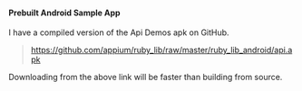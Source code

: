#### Prebuilt Android Sample App

I have a compiled version of the Api Demos apk on GitHub.

> https://github.com/appium/ruby_lib/raw/master/ruby_lib_android/api.apk

Downloading from the above link will be faster than building from source.